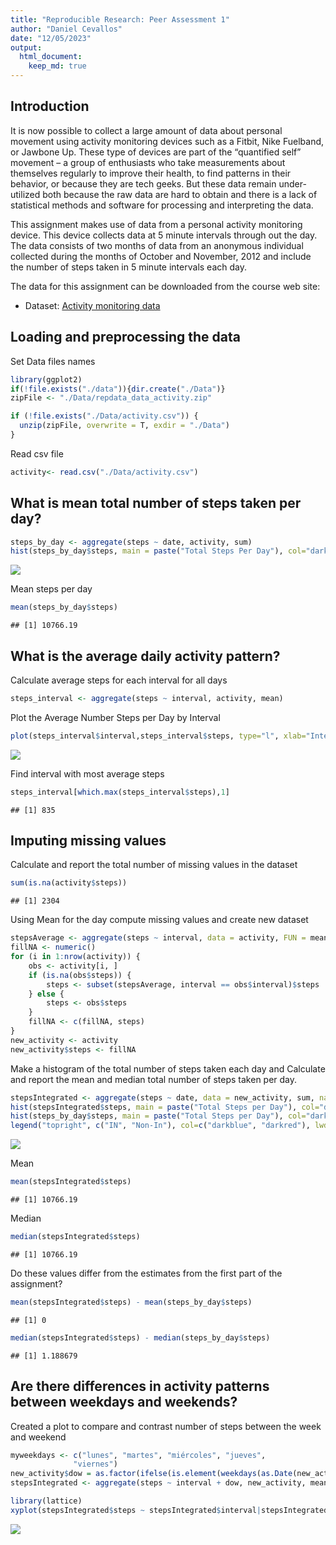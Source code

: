 ```yaml
---
title: "Reproducible Research: Peer Assessment 1"
author: "Daniel Cevallos"
date: "12/05/2023"
output: 
  html_document:
    keep_md: true
---
```


## Introduction
It is now possible to collect a large amount of data about personal movement using activity monitoring devices such as a Fitbit, Nike Fuelband, or Jawbone Up. These type of devices are part of the “quantified self” movement – a group of enthusiasts who take measurements about themselves regularly to improve their health, to find patterns in their behavior, or because they are tech geeks. But these data remain under-utilized both because the raw data are hard to obtain and there is a lack of statistical methods and software for processing and interpreting the data.

This assignment makes use of data from a personal activity monitoring device. This device collects data at 5 minute intervals through out the day. The data consists of two months of data from an anonymous individual collected during the months of October and November, 2012 and include the number of steps taken in 5 minute intervals each day.

The data for this assignment can be downloaded from the course web site:

* Dataset: [Activity monitoring data](https://d396qusza40orc.cloudfront.net/repdata%2Fdata%2Factivity.zip) 



## Loading and preprocessing the data
Set Data files names

```r
library(ggplot2)
if(!file.exists("./data")){dir.create("./Data")}
zipFile <- "./Data/repdata_data_activity.zip"

if (!file.exists("./Data/activity.csv")) {
  unzip(zipFile, overwrite = T, exdir = "./Data")
}
```
Read csv file

```r
activity<- read.csv("./Data/activity.csv")
```

## What is mean total number of steps taken per day?

```r
steps_by_day <- aggregate(steps ~ date, activity, sum)
hist(steps_by_day$steps, main = paste("Total Steps Per Day"), col="darkgreen",xlab="Steps",breaks = seq(0,25000, by=2500))
```

![](PA1_template_files/figure-html/unnamed-chunk-3-1.png)<!-- -->

Mean steps per day

```r
mean(steps_by_day$steps)
```

```
## [1] 10766.19
```
## What is the average daily activity pattern?
Calculate average steps for each interval for all days

```r
steps_interval <- aggregate(steps ~ interval, activity, mean)
```

Plot the Average Number Steps per Day by Interval

```r
plot(steps_interval$interval,steps_interval$steps, type="l", xlab="Interval", ylab="Steps",main="Average Number of Steps per Day", col="red")
```

![](PA1_template_files/figure-html/unnamed-chunk-6-1.png)<!-- -->

Find interval with most average steps

```r
steps_interval[which.max(steps_interval$steps),1]
```

```
## [1] 835
```

## Imputing missing values
Calculate and report the total number of missing values in the dataset

```r
sum(is.na(activity$steps))
```

```
## [1] 2304
```


Using Mean for the day compute missing values and create new dataset

```r
stepsAverage <- aggregate(steps ~ interval, data = activity, FUN = mean)
fillNA <- numeric()
for (i in 1:nrow(activity)) {
    obs <- activity[i, ]
    if (is.na(obs$steps)) {
        steps <- subset(stepsAverage, interval == obs$interval)$steps
    } else {
        steps <- obs$steps
    }
    fillNA <- c(fillNA, steps)
}
new_activity <- activity
new_activity$steps <- fillNA
```

Make a histogram of the total number of steps taken each day and Calculate and report the mean and median total number of steps taken per day.

```r
stepsIntegrated <- aggregate(steps ~ date, data = new_activity, sum, na.rm = TRUE)
hist(stepsIntegrated$steps, main = paste("Total Steps per Day"), col="darkred", xlab="Steps")
hist(steps_by_day$steps, main = paste("Total Steps per Day"), col="darkblue", xlab="Steps", add=T)
legend("topright", c("IN", "Non-In"), col=c("darkblue", "darkred"), lwd=10)
```

![](PA1_template_files/figure-html/unnamed-chunk-10-1.png)<!-- -->

Mean

```r
mean(stepsIntegrated$steps)
```

```
## [1] 10766.19
```

Median

```r
median(stepsIntegrated$steps)
```

```
## [1] 10766.19
```

Do these values differ from the estimates from the first part of the assignment?

```r
mean(stepsIntegrated$steps) - mean(steps_by_day$steps)
```

```
## [1] 0
```


```r
median(stepsIntegrated$steps) - median(steps_by_day$steps)
```

```
## [1] 1.188679
```

## Are there differences in activity patterns between weekdays and weekends?
Created a plot to compare and contrast number of steps between the week and weekend

```r
myweekdays <- c("lunes", "martes", "miércoles", "jueves", 
              "viernes")
new_activity$dow = as.factor(ifelse(is.element(weekdays(as.Date(new_activity$date,  "%Y-%m-%d")),myweekdays), "Weekday", "Weekend"))
stepsIntegrated <- aggregate(steps ~ interval + dow, new_activity, mean)

library(lattice)
xyplot(stepsIntegrated$steps ~ stepsIntegrated$interval|stepsIntegrated$dow, main="Average Steps per Day",xlab="Interval", ylab="Steps",layout=c(1,2), type="l", col="orange")
```

![](PA1_template_files/figure-html/unnamed-chunk-15-1.png)<!-- -->
